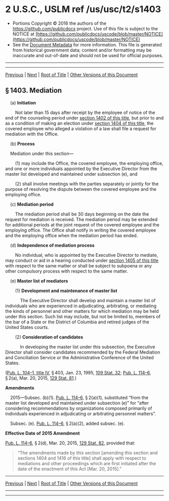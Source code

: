 ---
---

# 2 U.S.C., USLM ref /us/usc/t2/s1403

* Portions Copyright © 2016 the authors of the https://github.com/publicdocs project.
  Use of this file is subject to the NOTICE at [https://github.com/publicdocs/uscode/blob/master/NOTICE](https://github.com/publicdocs/uscode/blob/master/NOTICE)
* See the [Document Metadata](././../../../../..//README.md) for more information.
  This file is generated from historical government data; content and/or formatting may be inaccurate and out-of-date and should not be used for official purposes.

----------
----------

[Previous](./../../../../..//us/usc/t2/ch24/schIV/m__us_usc_t2_s1402.md) | [Next](./../../../../..//us/usc/t2/ch24/schIV/m__us_usc_t2_s1404.md) | [Root of Title](./../../../../../) | [Other Versions of this Document](https://publicdocs.github.io/go/links?ns=uslm&ref=%2Fus%2Fusc%2Ft2%2Fs1403)

## § 1403. Mediation

    (a) __Initiation__ 

        Not later than 15 days after receipt by the employee of notice of the end of the counseling period under [section 1402 of this title][/us/usc/t2/s1402], but prior to and as a condition of making an election under [section 1404 of this title][/us/usc/t2/s1404], the covered employee who alleged a violation of a law shall file a request for mediation with the Office.

    (b) __Process__ 

    Mediation under this section—

        (1) may include the Office, the covered employee, the employing office, and one or more individuals appointed by the Executive Director from the master list developed and maintained under subsection (e), and

        (2) shall involve meetings with the parties separately or jointly for the purpose of resolving the dispute between the covered employee and the employing office.

    (c) __Mediation period__ 

        The mediation period shall be 30 days beginning on the date the request for mediation is received. The mediation period may be extended for additional periods at the joint request of the covered employee and the employing office. The Office shall notify in writing the covered employee and the employing office when the mediation period has ended.

    (d) __Independence of mediation process__ 

        No individual, who is appointed by the Executive Director to mediate, may conduct or aid in a hearing conducted under [section 1405 of this title][/us/usc/t2/s1405] with respect to the same matter or shall be subject to subpoena or any other compulsory process with respect to the same matter.

    (e) __Master list of mediators__ 

        (1) __Development and maintenance of master list__ 

            The Executive Director shall develop and maintain a master list of individuals who are experienced in adjudicating, arbitrating, or mediating the kinds of personnel and other matters for which mediation may be held under this section. Such list may include, but not be limited to, members of the bar of a State or the District of Columbia and retired judges of the United States courts.

        (2) __Consideration of candidates__ 

            In developing the master list under this subsection, the Executive Director shall consider candidates recommended by the Federal Mediation and Conciliation Service or the Administrative Conference of the United States.

([Pub. L. 104–1, title IV][/us/pl/104/1/tIV], § 403, Jan. 23, 1995, [109 Stat. 32][/us/stat/109/32]; [Pub. L. 114–6][/us/pl/114/6], § 2(a), Mar. 20, 2015, [129 Stat. 81][/us/stat/129/81].)

 __Amendments__ 

    2015—Subsec. (b)(1). [Pub. L. 114–6][/us/pl/114/6], § 2(a)(1), substituted “from the master list developed and maintained under subsection (e)” for “after considering recommendations by organizations composed primarily of individuals experienced in adjudicating or arbitrating personnel matters”.

    Subsec. (e). [Pub. L. 114–6][/us/pl/114/6], § 2(a)(2), added subsec. (e).

 __Effective Date of 2015 Amendment__ 

[Pub. L. 114–6][/us/pl/114/6], § 2(d), Mar. 20, 2015, [129 Stat. 82][/us/stat/129/82], provided that: 

> “The amendments made by this section \[amending this section and sections 1404 and 1416 of this title\] shall apply with respect to mediations and other proceedings which are first initiated after the date of the enactment of this Act \[Mar. 20, 2015\].”

----------

[Previous](./../../../../..//us/usc/t2/ch24/schIV/m__us_usc_t2_s1402.md) | [Next](./../../../../..//us/usc/t2/ch24/schIV/m__us_usc_t2_s1404.md) | [Root of Title](./../../../../../) | [Other Versions of this Document](https://publicdocs.github.io/go/links?ns=uslm&ref=%2Fus%2Fusc%2Ft2%2Fs1403)

----------
----------

[/us/usc/t2/s1402]: https://publicdocs.github.io/go/links?ns=uslm&ref=%2Fus%2Fusc%2Ft2%2Fs1402
[/us/usc/t2/s1404]: https://publicdocs.github.io/go/links?ns=uslm&ref=%2Fus%2Fusc%2Ft2%2Fs1404
[/us/usc/t2/s1405]: https://publicdocs.github.io/go/links?ns=uslm&ref=%2Fus%2Fusc%2Ft2%2Fs1405
[/us/pl/104/1/tIV]: https://publicdocs.github.io/go/links?ns=uslm&ref=%2Fus%2Fpl%2F104%2F1%2FtIV
[/us/stat/109/32]: https://publicdocs.github.io/go/links?ns=uslm&ref=%2Fus%2Fstat%2F109%2F32
[/us/pl/114/6]: https://publicdocs.github.io/go/links?ns=uslm&ref=%2Fus%2Fpl%2F114%2F6
[/us/stat/129/81]: https://publicdocs.github.io/go/links?ns=uslm&ref=%2Fus%2Fstat%2F129%2F81
[/us/pl/114/6]: https://publicdocs.github.io/go/links?ns=uslm&ref=%2Fus%2Fpl%2F114%2F6
[/us/pl/114/6]: https://publicdocs.github.io/go/links?ns=uslm&ref=%2Fus%2Fpl%2F114%2F6
[/us/pl/114/6]: https://publicdocs.github.io/go/links?ns=uslm&ref=%2Fus%2Fpl%2F114%2F6
[/us/stat/129/82]: https://publicdocs.github.io/go/links?ns=uslm&ref=%2Fus%2Fstat%2F129%2F82


